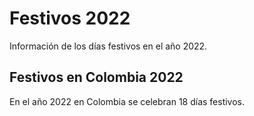 # Festivos 2022
Información de los días festivos en el año 2022.

## Festivos en Colombia 2022
En el año 2022 en Colombia se celebran 18 días festivos.
